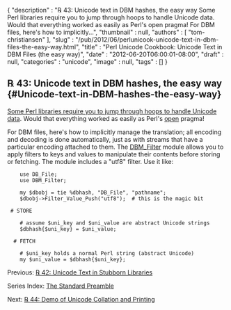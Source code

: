{
   "description" : "℞ 43: Unicode text in DBM hashes, the easy way Some Perl libraries require you to jump through hoops to handle Unicode data. Would that everything worked as easily as Perl's open pragma! For DBM files, here's how to implicitly...",
   "thumbnail" : null,
   "authors" : [
      "tom-christiansen"
   ],
   "slug" : "/pub/2012/06/perlunicook-unicode-text-in-dbm-files-the-easy-way.html",
   "title" : "Perl Unicode Cookbook: Unicode Text in DBM Files (the easy way)",
   "date" : "2012-06-20T06:00:01-08:00",
   "draft" : null,
   "categories" : "unicode",
   "image" : null,
   "tags" : []
}





℞ 43: Unicode text in DBM hashes, the easy way {#Unicode-text-in-DBM-hashes-the-easy-way}
----------------------------------------------

[Some Perl libraries require you to jump through hoops to handle Unicode
data](/media/_pub_2012_06_perlunicook-unicode-text-in-dbm-files-the-easy-way/perlunicook-unicode-text-in-stubborn-libraries.html).
Would that everything worked as easily as Perl's
[open](http://perldoc.perl.org/open.html) pragma!

For DBM files, here's how to implicitly manage the translation; all
encoding and decoding is done automatically, just as with streams that
have a particular encoding attached to them. The
[DBM\_Filter](http://search.cpan.org/perldoc?DBM_Filter) module allows
you to apply filters to keys and values to manipulate their contents
before storing or fetching. The module includes a "utf8" filter. Use it
like:

        use DB_File;
        use DBM_Filter;

        my $dbobj = tie %dbhash, "DB_File", "pathname";
        $dbobj->Filter_Value_Push("utf8");  # this is the magic bit

     # STORE

        # assume $uni_key and $uni_value are abstract Unicode strings
        $dbhash{$uni_key} = $uni_value;

      # FETCH

        # $uni_key holds a normal Perl string (abstract Unicode)
        my $uni_value = $dbhash{$uni_key};

Previous: [℞ 42: Unicode Text in Stubborn
Libraries](/media/_pub_2012_06_perlunicook-unicode-text-in-dbm-files-the-easy-way/perlunicook-unicode-text-in-stubborn-libraries.html)

Series Index: [The Standard
Preamble](/media/_pub_2012_06_perlunicook-unicode-text-in-dbm-files-the-easy-way/perlunicook-standard-preamble.html)

Next: [℞ 44: Demo of Unicode Collation and
Printing](/media/_pub_2012_06_perlunicook-unicode-text-in-dbm-files-the-easy-way/perlunicook-demo-of-unicode-collation-and-printing.html)


